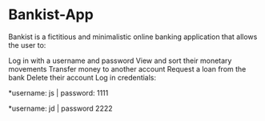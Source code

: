 # Bankist-App

Bankist is a fictitious and minimalistic online banking application that allows the user to:

Log in with a username and password
View and sort their monetary movements
Transfer money to another account
Request a loan from the bank
Delete their account
Log in credentials:

\*username: js | password: 1111

\*username: jd | password 2222
